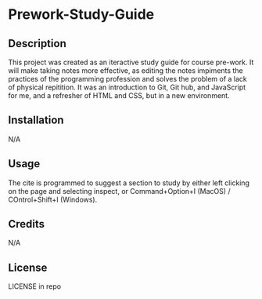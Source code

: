 # Prework-Study-Guide

## Description

This project was created as an iteractive study guide for course pre-work. It will make taking notes more effective, as editing the notes impiments the practices of the programming profession and solves the problem of a lack of physical repitition. It was an introduction to Git, Git hub, and JavaScript for me, and a refresher of HTML and CSS, but in a new environment.

## Installation

N/A

## Usage

The cite is programmed to suggest a section to study by either left clicking on the page and selecting inspect, or Command+Option+I (MacOS) / COntrol+Shift+I (Windows).

## Credits

N/A

## License

LICENSE in repo 
